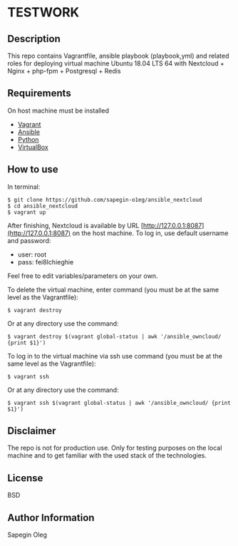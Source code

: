 TESTWORK
=========

Description
------------
This repo contains Vagrantfile, ansible playbook (playbook,yml) and related roles for deploying virtual machine
Ubuntu 18.04 LTS 64 with Nextcloud + Nginx + php-fpm + Postgresql + Redis

Requirements
------------

On host machine must be installed
* [Vagrant](https://www.vagrantup.com/)
* [Ansible](https://www.ansible.com/)
* [Python](https://www.python.org/)
* [VirtualBox](https://www.virtualbox.org/)

How to use
----------------
In terminal:

    $ git clone https://github.com/sapegin-o1eg/ansible_nextcloud
    $ cd ansible_nextcloud
    $ vagrant up

After finishing, Nextcloud is available by URL [http://127.0.0.1:8087](http://127.0.0.1:8087) on the host machine.
To log in, use default username and password:
* user: root
* pass: fei8Ichieghie


Feel free to edit variables/parameters on your own.

To delete the virtual machine, enter command (you must be at the same level as the Vagrantfile):

    $ vagrant destroy
    
Or at any directory use the command:

    $ vagrant destroy $(vagrant global-status | awk '/ansible_owncloud/ {print $1}')

To log in to the virtual machine via ssh use command (you must be at the same level as the Vagrantfile):

    $ vagrant ssh
    
Or at any directory use the command:

    $ vagrant ssh $(vagrant global-status | awk '/ansible_owncloud/ {print $1}')

Disclaimer
----------------
The repo is not for production use.
Only for testing purposes on the local machine and to get familiar with the used stack of the technologies. 

License
-------

BSD

Author Information
------------------

Sapegin Oleg 